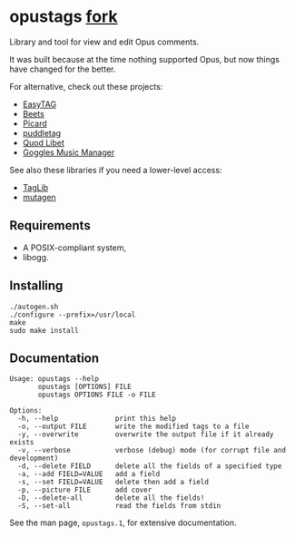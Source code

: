 opustags [fork](https://github.com/fmang/opustags)
========

Library and tool for view and edit Opus comments.

It was built because at the time nothing supported Opus, but now things have
changed for the better.

For alternative, check out these projects:

- [EasyTAG](https://wiki.gnome.org/Apps/EasyTAG)
- [Beets](http://beets.io/)
- [Picard](https://picard.musicbrainz.org/)
- [puddletag](http://docs.puddletag.net/)
- [Quod Libet](https://quodlibet.readthedocs.io/en/latest/)
- [Goggles Music Manager](https://gogglesmm.github.io/)

See also these libraries if you need a lower-level access:

- [TagLib](http://taglib.org/)
- [mutagen](https://mutagen.readthedocs.io/en/latest/)

Requirements
------------

* A POSIX-compliant system,
* libogg.

Installing
----------

    ./autogen.sh
    ./configure --prefix=/usr/local
    make
    sudo make install

Documentation
-------------

    Usage: opustags --help
           opustags [OPTIONS] FILE
           opustags OPTIONS FILE -o FILE

    Options:
      -h, --help              print this help
      -o, --output FILE       write the modified tags to a file
      -y, --overwrite         overwrite the output file if it already exists
      -v, --verbose           verbose (debug) mode (for corrupt file and development)
      -d, --delete FIELD      delete all the fields of a specified type
      -a, --add FIELD=VALUE   add a field
      -s, --set FIELD=VALUE   delete then add a field
      -p, --picture FILE      add cover
      -D, --delete-all        delete all the fields!
      -S, --set-all           read the fields from stdin

See the man page, `opustags.1`, for extensive documentation.
